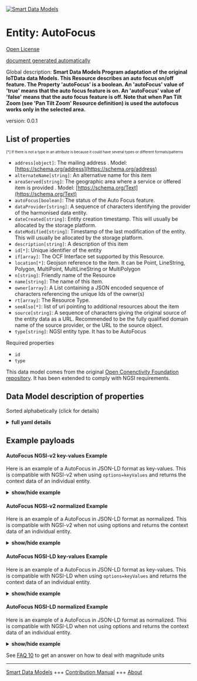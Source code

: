<!-- 10-Header -->  
[![Smart Data Models](https://smartdatamodels.org/wp-content/uploads/2022/01/SmartDataModels_logo.png "Logo")](https://smartdatamodels.org)  
Entity: AutoFocus  
=================<!-- /10-Header -->  
<!-- 15-License -->  
[Open License](https://github.com/smart-data-models//dataModel.OCF/blob/master/AutoFocus/LICENSE.md)  
[document generated automatically](https://docs.google.com/presentation/d/e/2PACX-1vTs-Ng5dIAwkg91oTTUdt8ua7woBXhPnwavZ0FxgR8BsAI_Ek3C5q97Nd94HS8KhP-r_quD4H0fgyt3/pub?start=false&loop=false&delayms=3000#slide=id.gb715ace035_0_60)  
<!-- /15-License -->  
<!-- 20-Description -->  
Global description: **Smart Data Models Program adaptation of the original IoTData data Models. This Resource describes an auto focus on/off feature. The Property 'autoFocus' is a boolean. An 'autoFocus' value of 'true' means that the auto focus feature is on. An 'autoFocus' value of 'false' means that the auto focus feature is off. Note that when Pan Tilt Zoom (see 'Pan Tilt Zoom' Resource definition) is used the autofocus works only in the selected area.**  
version: 0.0.1  
<!-- /20-Description -->  
<!-- 30-PropertiesList -->  

## List of properties  

<sup><sub>[*] If there is not a type in an attribute is because it could have several types or different formats/patterns</sub></sup>  
- `address[object]`: The mailing address  . Model: [https://schema.org/address](https://schema.org/address)- `alternateName[string]`: An alternative name for this item  - `areaServed[string]`: The geographic area where a service or offered item is provided  . Model: [https://schema.org/Text](https://schema.org/Text)- `autoFocus[boolean]`: The status of the Auto Focus feature.  - `dataProvider[string]`: A sequence of characters identifying the provider of the harmonised data entity.  - `dateCreated[string]`: Entity creation timestamp. This will usually be allocated by the storage platform.  - `dateModified[string]`: Timestamp of the last modification of the entity. This will usually be allocated by the storage platform.  - `description[string]`: A description of this item  - `id[*]`: Unique identifier of the entity  - `if[array]`: The OCF Interface set supported by this Resource.  - `location[*]`: Geojson reference to the item. It can be Point, LineString, Polygon, MultiPoint, MultiLineString or MultiPolygon  - `n[string]`: Friendly name of the Resource  - `name[string]`: The name of this item.  - `owner[array]`: A List containing a JSON encoded sequence of characters referencing the unique Ids of the owner(s)  - `rt[array]`: The Resource Type.  - `seeAlso[*]`: list of uri pointing to additional resources about the item  - `source[string]`: A sequence of characters giving the original source of the entity data as a URL. Recommended to be the fully qualified domain name of the source provider, or the URL to the source object.  - `type[string]`: NGSI entity type. It has to be AutoFocus  <!-- /30-PropertiesList -->  
<!-- 35-RequiredProperties -->  
Required properties  
- `id`  - `type`  <!-- /35-RequiredProperties -->  
<!-- 40-RequiredProperties -->  
This data model comes from the original [Open Conenctivity Foundation repository](https://github.com/openconnectivityfoundation/IoTDataModels). It has been extended to comply with NGSI requirements.  
<!-- /40-RequiredProperties -->  
<!-- 50-DataModelHeader -->  
## Data Model description of properties  
Sorted alphabetically (click for details)  
<!-- /50-DataModelHeader -->  
<!-- 60-ModelYaml -->  
<details><summary><strong>full yaml details</strong></summary>    
```yaml  
AutoFocus:    
  description: 'Smart Data Models Program adaptation of the original IoTData data Models. This Resource describes an auto focus on/off feature. The Property ''autoFocus'' is a boolean. An ''autoFocus'' value of ''true'' means that the auto focus feature is on. An ''autoFocus'' value of ''false'' means that the auto focus feature is off. Note that when Pan Tilt Zoom (see ''Pan Tilt Zoom'' Resource definition) is used the autofocus works only in the selected area.'    
  properties:    
    address:    
      description: 'The mailing address'    
      properties:    
        addressCountry:    
          description: 'Property. The country. For example, Spain. Model:''https://schema.org/addressCountry'''    
          type: string    
        addressLocality:    
          description: 'Property. The locality in which the street address is, and which is in the region. Model:''https://schema.org/addressLocality'''    
          type: string    
        addressRegion:    
          description: 'Property. The region in which the locality is, and which is in the country. Model:''https://schema.org/addressRegion'''    
          type: string    
        postOfficeBoxNumber:    
          description: 'Property. The post office box number for PO box addresses. For example, 03578. Model:''https://schema.org/postOfficeBoxNumber'''    
          type: string    
        postalCode:    
          description: 'Property. The postal code. For example, 24004. Model:''https://schema.org/https://schema.org/postalCode'''    
          type: string    
        streetAddress:    
          description: 'Property. The street address. Model:''https://schema.org/streetAddress'''    
          type: string    
      type: object    
      x-ngsi:    
        model: https://schema.org/address    
        type: Property    
    alternateName:    
      description: 'An alternative name for this item'    
      type: string    
      x-ngsi:    
        type: Property    
    areaServed:    
      description: 'The geographic area where a service or offered item is provided'    
      type: string    
      x-ngsi:    
        model: https://schema.org/Text    
        type: Property    
    autoFocus:    
      description: 'The status of the Auto Focus feature.'    
      type: boolean    
      x-ngsi:    
        type: Property    
    dataProvider:    
      description: 'A sequence of characters identifying the provider of the harmonised data entity.'    
      type: string    
      x-ngsi:    
        type: Property    
    dateCreated:    
      description: 'Entity creation timestamp. This will usually be allocated by the storage platform.'    
      format: date-time    
      type: string    
      x-ngsi:    
        type: Property    
    dateModified:    
      description: 'Timestamp of the last modification of the entity. This will usually be allocated by the storage platform.'    
      format: date-time    
      type: string    
      x-ngsi:    
        type: Property    
    description:    
      description: 'A description of this item'    
      type: string    
      x-ngsi:    
        type: Property    
    id:    
      anyOf: &autofocus_-_properties_-_owner_-_items_-_anyof    
        - description: 'Property. Identifier format of any NGSI entity'    
          maxLength: 256    
          minLength: 1    
          pattern: ^[\w\-\.\{\}\$\+\*\[\]`|~^@!,:\\]+$    
          type: string    
        - description: 'Property. Identifier format of any NGSI entity'    
          format: uri    
          type: string    
      description: 'Unique identifier of the entity'    
      x-ngsi:    
        type: Property    
    if:    
      description: 'The OCF Interface set supported by this Resource.'    
      items:    
        enum:    
          - oic.if.a    
          - oic.if.baseline    
        type: string    
      minItems: 2    
      readOnly: true    
      type: array    
      uniqueItems: true    
      x-ngsi:    
        type: Property    
    location:    
      description: 'Geojson reference to the item. It can be Point, LineString, Polygon, MultiPoint, MultiLineString or MultiPolygon'    
      oneOf:    
        - description: 'GeoProperty. Geojson reference to the item. Point'    
          properties:    
            bbox:    
              items:    
                type: number    
              minItems: 4    
              type: array    
            coordinates:    
              items:    
                type: number    
              minItems: 2    
              type: array    
            type:    
              enum:    
                - Point    
              type: string    
          required:    
            - type    
            - coordinates    
          title: 'GeoJSON Point'    
          type: object    
        - description: 'GeoProperty. Geojson reference to the item. LineString'    
          properties:    
            bbox:    
              items:    
                type: number    
              minItems: 4    
              type: array    
            coordinates:    
              items:    
                items:    
                  type: number    
                minItems: 2    
                type: array    
              minItems: 2    
              type: array    
            type:    
              enum:    
                - LineString    
              type: string    
          required:    
            - type    
            - coordinates    
          title: 'GeoJSON LineString'    
          type: object    
        - description: 'GeoProperty. Geojson reference to the item. Polygon'    
          properties:    
            bbox:    
              items:    
                type: number    
              minItems: 4    
              type: array    
            coordinates:    
              items:    
                items:    
                  items:    
                    type: number    
                  minItems: 2    
                  type: array    
                minItems: 4    
                type: array    
              type: array    
            type:    
              enum:    
                - Polygon    
              type: string    
          required:    
            - type    
            - coordinates    
          title: 'GeoJSON Polygon'    
          type: object    
        - description: 'GeoProperty. Geojson reference to the item. MultiPoint'    
          properties:    
            bbox:    
              items:    
                type: number    
              minItems: 4    
              type: array    
            coordinates:    
              items:    
                items:    
                  type: number    
                minItems: 2    
                type: array    
              type: array    
            type:    
              enum:    
                - MultiPoint    
              type: string    
          required:    
            - type    
            - coordinates    
          title: 'GeoJSON MultiPoint'    
          type: object    
        - description: 'GeoProperty. Geojson reference to the item. MultiLineString'    
          properties:    
            bbox:    
              items:    
                type: number    
              minItems: 4    
              type: array    
            coordinates:    
              items:    
                items:    
                  items:    
                    type: number    
                  minItems: 2    
                  type: array    
                minItems: 2    
                type: array    
              type: array    
            type:    
              enum:    
                - MultiLineString    
              type: string    
          required:    
            - type    
            - coordinates    
          title: 'GeoJSON MultiLineString'    
          type: object    
        - description: 'GeoProperty. Geojson reference to the item. MultiLineString'    
          properties:    
            bbox:    
              items:    
                type: number    
              minItems: 4    
              type: array    
            coordinates:    
              items:    
                items:    
                  items:    
                    items:    
                      type: number    
                    minItems: 2    
                    type: array    
                  minItems: 4    
                  type: array    
                type: array    
              type: array    
            type:    
              enum:    
                - MultiPolygon    
              type: string    
          required:    
            - type    
            - coordinates    
          title: 'GeoJSON MultiPolygon'    
          type: object    
      x-ngsi:    
        type: GeoProperty    
    n:    
      description: 'Friendly name of the Resource'    
      maxLength: 64    
      readOnly: true    
      type: string    
      x-ngsi:    
        type: Property    
    name:    
      description: 'The name of this item.'    
      type: string    
      x-ngsi:    
        type: Property    
    owner:    
      description: 'A List containing a JSON encoded sequence of characters referencing the unique Ids of the owner(s)'    
      items:    
        anyOf: *autofocus_-_properties_-_owner_-_items_-_anyof    
        description: 'Property. Unique identifier of the entity'    
      type: array    
      x-ngsi:    
        type: Property    
    rt:    
      description: 'The Resource Type.'    
      items:    
        enum:    
          - oic.r.autofocus    
        maxLength: 64    
        type: string    
      minItems: 1    
      readOnly: true    
      type: array    
      uniqueItems: true    
      x-ngsi:    
        type: Property    
    seeAlso:    
      description: 'list of uri pointing to additional resources about the item'    
      oneOf:    
        - items:    
            format: uri    
            type: string    
          minItems: 1    
          type: array    
        - format: uri    
          type: string    
      x-ngsi:    
        type: Property    
    source:    
      description: 'A sequence of characters giving the original source of the entity data as a URL. Recommended to be the fully qualified domain name of the source provider, or the URL to the source object.'    
      type: string    
      x-ngsi:    
        type: Property    
    type:    
      description: 'NGSI entity type. It has to be AutoFocus'    
      enum:    
        - AutoFocus    
      type: string    
      x-ngsi:    
        type: Property    
  required:    
    - id    
    - type    
  type: object    
  x-derived-from: https://github.com/OpenInterConnect/IoTDataModels/blob/master/AutoFocusResURI.swagger.json    
  x-disclaimer: 'Redistribution and use in source and binary forms, with or without modification, are permitted  provided that the license conditions are met. Copyleft (c) 2021 Contributors to Smart Data Models Program'    
  x-license-url: https://github.com/smart-data-models/dataModel.OCF/blob/master/AutoFocus/LICENSE.md    
  x-model-schema: https://smart-data-models.github.io/dataModel.IoTDataModels/AutoFocus/schema.json    
  x-model-tags: OCF    
  x-version: 0.0.1    
```  
</details>    
<!-- /60-ModelYaml -->  
<!-- 70-MiddleNotes -->  
<!-- /70-MiddleNotes -->  
<!-- 80-Examples -->  
## Example payloads    
#### AutoFocus NGSI-v2 key-values Example    
Here is an example of a AutoFocus in JSON-LD format as key-values. This is compatible with NGSI-v2 when  using `options=keyValues` and returns the context data of an individual entity.  
<details><summary><strong>show/hide example</strong></summary>    
```json  
{  
  "id": "urn:ngsi-ld:AutoFocus:id:MDJJ:39804414",  
  "dateCreated": "2016-09-05T02:46:41Z",  
  "dateModified": "2019-09-26T17:37:19Z",  
  "source": "Forget fear common east chance want. Writer city along simply money.",  
  "name": "Ever probably seek first eight how follow Mrs. Choice western away either particular old.",  
  "alternateName": "Modern already usually leader long. Rich region third authority employee not research.",  
  "description": "Without million outside skin draw bar economic glass. Site course method speech respond.",  
  "dataProvider": "Travel view final write commercial next. Edge stop according environmental money himself. Loss simply resource return protect he.",  
  "owner": [  
    "urn:ngsi-ld:AutoFocus:items:URFP:37492409",  
    "urn:ngsi-ld:AutoFocus:items:QPKC:88758327"  
  ],  
  "seeAlso": [  
    "urn:ngsi-ld:AutoFocus:items:NHYN:18141122",  
    "urn:ngsi-ld:AutoFocus:items:KKHG:49747728"  
  ],  
  "location": {  
    "type": "Point",  
    "coordinates": [  
      35.771134,  
      133.186789  
    ]  
  },  
  "address": {  
    "streetAddress": "Franklinstrasse 13",  
    "addressLocality": "Berlin",  
    "addressRegion": "Berlin",  
    "addressCountry": "Germany",  
    "postalCode": "10587",  
    "postOfficeBoxNumber": ""  
  },  
  "areaServed": "European Union"  
}  
```  
</details>  
#### AutoFocus NGSI-v2 normalized Example    
Here is an example of a AutoFocus in JSON-LD format as normalized. This is compatible with NGSI-v2 when not using options and returns the context data of an individual entity.  
<details><summary><strong>show/hide example</strong></summary>    
```json  
{  
  "id": "urn:ngsi-ld:AutoFocus:id:ENIM:82565304",  
  "dateCreated": {  
    "type": "Date-Time",  
    "value": "2000-10-08T18:08:37Z"  
  },  
  "dateModified": {  
    "type":  "DateTime",  
      "@value": "1982-01-28T03:38:13Z"  
  },  
  "source": {  
    "type": "Text",  
    "value": "Up animal heavy girl. Which citizen life see ground show."  
  },  
  "name": {  
    "type": "Text",  
    "value": "Fly knowledge guess. Respond open unit approach. Give likely fight she film usually forget."  
  },  
  "alternateName": {  
    "type": "Text",  
    "value": "Group than life public popular. Simply feel travel leave baby ok five author."  
  },  
  "description": {  
    "type": "Text",  
    "value": "Will board eight stuff hundred run. Nature Mrs speech suggest foot these."  
  },  
  "dataProvider": {  
    "type": "Text",  
    "value": "Machine level blue third parent today continue allow. Little car edge plant live radio. Still claim like degree force."  
  },  
  "owner": {  
    "type": "array",  
    "value": [  
      "urn:ngsi-ld:AutoFocus:items:FVVV:45930843",  
      "urn:ngsi-ld:AutoFocus:items:IXPP:46777984"  
    ]  
  },  
  "seeAlso": {  
    "type": "array",  
    "value": [  
      "urn:ngsi-ld:AutoFocus:items:LJSM:63192540"  
    ]  
  },  
  "location": {  
    "type": "geo:json",  
    "value": {  
      "type": "Point",  
      "coordinates": [  
        35.0296575,  
        49.48666  
      ]  
    }  
  },  
  "address": {  
    "type": "StructuredValue",  
    "value": {  
      "streetAddress": "Strong detail guess manage possible eye.",  
      "addressLocality": "Whose one involve simple thing star. Good ask it middle apply.",  
      "addressRegion": "Building old scientist ball front agency hot. Provide article special.",  
      "addressCountry": "Fact tonight professor minute sort professional significant. Me degree treatment young kitchen ball speak.",  
      "postalCode": "Note level upon only usually administration. Open attack or watch base.",  
      "postOfficeBoxNumber": "Class sound contain. Key appear skin half. Phone floor I enjoy rock suggest success travel."  
    }  
  },  
  "areaServed": {  
    "type": "Text",  
    "value": "Material national good good join particularly bill. Crime once entire. Political imagine source."  
  }  
}  
```  
</details>  
#### AutoFocus NGSI-LD key-values Example    
Here is an example of a AutoFocus in JSON-LD format as key-values. This is compatible with NGSI-LD when  using `options=keyValues` and returns the context data of an individual entity.  
<details><summary><strong>show/hide example</strong></summary>    
```json  
{  
    "id": "urn:ngsi-ld:AutoFocus:id:MDJJ:39804414",  
    "dateCreated": "2016-09-05T02:46:41Z",  
    "dateModified": "2019-09-26T17:37:19Z",  
    "source": "Forget fear common east chance want. Writer city along simply money.",  
    "name": "Ever probably seek first eight how follow Mrs. Choice western away either particular old.",  
    "alternateName": "Modern already usually leader long. Rich region third authority employee not research.",  
    "description": "Without million outside skin draw bar economic glass. Site course method speech respond.",  
    "dataProvider": "Travel view final write commercial next. Edge stop according environmental money himself. Loss simply resource return protect he.",  
    "owner": [  
        "urn:ngsi-ld:AutoFocus:items:URFP:37492409",  
        "urn:ngsi-ld:AutoFocus:items:QPKC:88758327"  
    ],  
    "seeAlso": [  
        "urn:ngsi-ld:AutoFocus:items:NHYN:18141122",  
        "urn:ngsi-ld:AutoFocus:items:KKHG:49747728"  
    ],  
    "location": {  
        "type": "Point",  
        "coordinates": [  
            35.771134,  
            133.186789  
        ]  
    },  
    "address": {  
        "streetAddress": "Franklinstrasse 13",  
        "addressLocality": "Berlin",  
        "addressRegion": "Berlin",  
        "addressCountry": "Germany",  
        "postalCode": "10587",  
        "postOfficeBoxNumber": ""  
    },  
    "areaServed": "European Union",  
    "@context": [  
        "https://smartdatamodels.org/context.jsonld",  
        "https://raw.githubusercontent.com/smart-data-models/dataModel.OCF/master/context.jsonld"  
    ]  
}  
```  
</details>  
#### AutoFocus NGSI-LD normalized Example    
Here is an example of a AutoFocus in JSON-LD format as normalized. This is compatible with NGSI-LD when not using options and returns the context data of an individual entity.  
<details><summary><strong>show/hide example</strong></summary>    
```json  
{  
    "id": "urn:ngsi-ld:AutoFocus:id:ENIM:82565304",  
    "dateCreated": {  
        "type": "Property",  
        "value": {  
            "@type": "DateTime",  
            "@value": "2000-10-08T18:08:37Z"  
        }  
    },  
    "dateModified": {  
        "type": "Property",  
        "value": {  
            "@type": "DateTime",  
            "@value": "1982-01-28T03:38:13Z"  
        }  
    },  
    "source": {  
        "type": "Property",  
        "value": "Up animal heavy girl. Which citizen life see ground show."  
    },  
    "name": {  
        "type": "Property",  
        "value": "Fly knowledge guess. Respond open unit approach. Give likely fight she film usually forget."  
    },  
    "alternateName": {  
        "type": "Property",  
        "value": "Group than life public popular. Simply feel travel leave baby ok five author."  
    },  
    "description": {  
        "type": "Property",  
        "value": "Will board eight stuff hundred run. Nature Mrs speech suggest foot these."  
    },  
    "dataProvider": {  
        "type": "Property",  
        "value": "Machine level blue third parent today continue allow. Little car edge plant live radio. Still claim like degree force."  
    },  
    "owner": {  
        "type": "Property",  
        "value": [  
            "urn:ngsi-ld:AutoFocus:items:FVVV:45930843",  
            "urn:ngsi-ld:AutoFocus:items:IXPP:46777984"  
        ]  
    },  
    "seeAlso": {  
        "type": "Property",  
        "value": [  
            "urn:ngsi-ld:AutoFocus:items:LJSM:63192540"  
        ]  
    },  
    "location": {  
        "type": "Property",  
        "value": {  
            "type": "Point",  
            "coordinates": [  
                35.0296575,  
                49.48666  
            ]  
        }  
    },  
    "address": {  
        "type": "Property",  
        "value": {  
            "streetAddress": "Strong detail guess manage possible eye.",  
            "addressLocality": "Whose one involve simple thing star. Good ask it middle apply.",  
            "addressRegion": "Building old scientist ball front agency hot. Provide article special.",  
            "addressCountry": "Fact tonight professor minute sort professional significant. Me degree treatment young kitchen ball speak.",  
            "postalCode": "Note level upon only usually administration. Open attack or watch base.",  
            "postOfficeBoxNumber": "Class sound contain. Key appear skin half. Phone floor I enjoy rock suggest success travel."  
        }  
    },  
    "areaServed": {  
        "type": "Property",  
        "value": "Material national good good join particularly bill. Crime once entire. Political imagine source."  
    },  
    "@context": [  
        "https://smartdatamodels.org/context.jsonld",  
        "https://raw.githubusercontent.com/smart-data-models/dataModel.OCF/master/context.jsonld"  
    ]  
}  
```  
</details><!-- /80-Examples -->  
<!-- 90-FooterNotes -->  
<!-- /90-FooterNotes -->  
<!-- 95-Units -->  
See [FAQ 10](https://smartdatamodels.org/index.php/faqs/) to get an answer on how to deal with magnitude units  
<!-- /95-Units -->  
<!-- 97-LastFooter -->  
---  
[Smart Data Models](https://smartdatamodels.org) +++ [Contribution Manual](https://bit.ly/contribution_manual) +++ [About](https://bit.ly/Introduction_SDM)<!-- /97-LastFooter -->  
